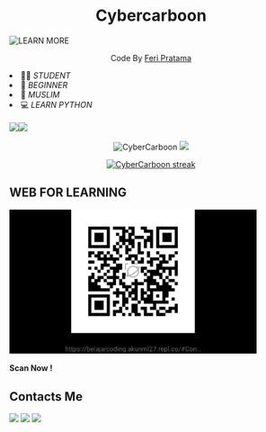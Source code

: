 <h1 align="center">
  Cybercarboon
</h1>
</div>
<img src ="https://camo.githubusercontent.com/c1dcb74cc1c1835b1d716f5051499a2814c683c806b15f04b0eba492863703e9/68747470733a2f2f63646e2e6472696262626c652e636f6d2f75736572732f3733303730332f73637265656e73686f74732f363538313234332f6176656e746f2e676966" "440" title="WEB" alt="LEARN MORE">

<p align="center">
  Code By <a href="https://github.com/CyberCarboon">Feri Pratama</a>
</p>
<li> 👨‍🎓 <i> STUDENT</i></li>
<li> 🔰 <i> BEGINNER</i></li>
<li> 🕌 <i> MUSLIM</i></li>
<li> 💻 <i> LEARN PYTHON</i></li><br>
<img src = "https://github-readme-stats.vercel.app/api?username=CyberCarboon&show_icons=true&theme=bear](https://github-readme-stats.vercel.app/api?username=CyberCarboon&show_icons=true&count_private=true&title_color=f7d745&text_color=b2d76c&icon_color=6562af&bg_color=00000000&hide=bg-color&hide_border=true" width = 400><img src = "https://github-readme-stats.vercel.app/api/top-langs/?username=CyberCarboon&layout=compact&count_private=true&title_color=f7d745&text_color=b2d76c&icon_color=6562af&bg_color=00000000&hide=bg-color&hide_border=true" width = 400>
<br><p align='center'><img src="https://komarev.com/ghpvc/?username=CyberCarboon&label=Total%20Profile%20Visitor&color=071A2C&style=for-the-badge" alt="CyberCarboon" />
<a href="https://api.daily.dev/get?r=CyberCarboon"><img src="https://opencollective.com/vuejs/contributors.svg?width=900" /></a>
<p align='center'><a href="https://api.daily.dev/get?r=CyberCarboon">
<p align="center">
    <a href="https://github.com/CyberCarboon/github-readme-streak-stats">
        <img title="🔥 Get streak stats for your profile at git.io/streak-stats" alt="CyberCarboon streak" src="https://github-readme-streak-stats.herokuapp.com/?user=CyberCarboon&theme=black-ice&hide_border=true&stroke=0000&background=060A0CD0"/>
    </a>
</p>

## WEB FOR LEARNING
<img src="https://github.com/CyberCarboon/CyberCarboon/blob/main/QR.jpg" width="440" title="WEB" alt="LEARN MORE">
</p>

**Scan Now !**

## Contacts Me
[![](https://img.shields.io/badge/Github-black?logo=Github&logoColor=black&labelColor=white)](https://www.github.com/CyberCarboon)
[![](https://img.shields.io/badge/Whatsapp-CHAT-blue?logo=Whatsapp&logoColor=Brightgreen&labelColor=white)](https://wa.me/6288225349583?text=dari+github)
[![](https://img.shields.io/badge/Facebook-blue?logo=Facebook&logoColor=blue&labelColor=white)](https://www.facebook.com/smart.danie.3)

